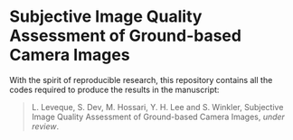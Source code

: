 # Subjective Image Quality Assessment of Ground-based Camera Images

With the spirit of reproducible research, this repository contains all the codes required to produce the results in the manuscript: 

> L. Leveque, S. Dev, M. Hossari, Y. H. Lee and S. Winkler, Subjective Image Quality Assessment of Ground-based Camera Images, *under review*. 
